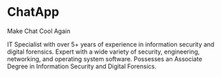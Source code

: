# ChatApp
Make Chat Cool Again

IT Specialist with over 5+ years of experience in information security and digital forensics. Expert with a wide variety of security, engineering, networking, and operating system software. Possesses an Associate Degree in Information Security and Digital Forensics.
